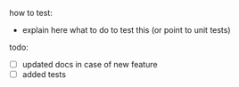 how to test:
- explain here what to do to test this (or point to unit tests)

todo:
- [ ] updated docs in case of new feature
- [ ] added tests

